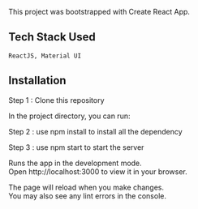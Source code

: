 This project was bootstrapped with Create React App.

## Tech Stack Used
`
ReactJS, Material UI
`
## Installation

Step 1 : Clone this repository 

In the project directory, you can run:

Step 2 : use npm install to install all the dependency

Step 3 : use npm start to start the server

Runs the app in the development mode.\
Open http://localhost:3000 to view it in your browser.

The page will reload when you make changes.\
You may also see any lint errors in the console.
